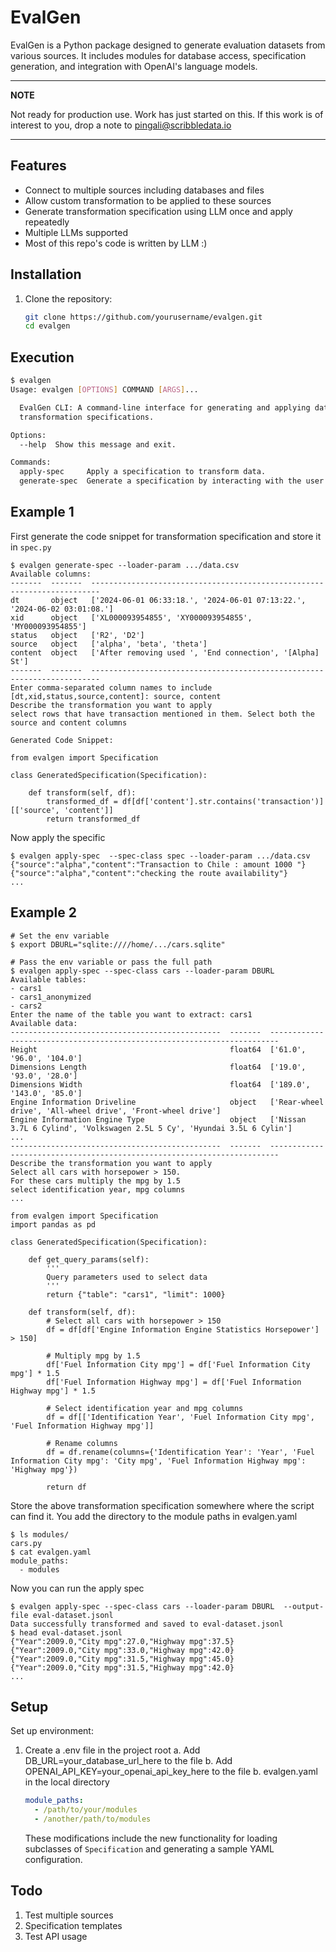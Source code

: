 # EvalGen

EvalGen is a Python package designed to generate evaluation datasets from various sources. It includes modules for database access, specification generation, and integration with OpenAI's language models.

---

**NOTE**

Not ready for production use. Work has just started on this. If this work is of interest to you, drop a note to [pingali@scribbledata.io](mailto:pingali@scribbledata.io)

---

## Features
- Connect to multiple sources including databases and files
- Allow custom transformation to be applied to these sources
- Generate transformation specification using LLM once and apply repeatedly
- Multiple LLMs supported
- Most of this repo's code is written by LLM :)


## Installation
1. Clone the repository:
   ```bash
   git clone https://github.com/yourusername/evalgen.git
   cd evalgen

## Execution
```bash
$ evalgen
Usage: evalgen [OPTIONS] COMMAND [ARGS]...

  EvalGen CLI: A command-line interface for generating and applying data
  transformation specifications.

Options:
  --help  Show this message and exit.

Commands:
  apply-spec     Apply a specification to transform data.
  generate-spec  Generate a specification by interacting with the user to..
```
## Example 1

First generate the code snippet for transformation specification and store it in `spec.py`

```
$ evalgen generate-spec --loader-param .../data.csv
Available columns:
-------  -------  ------------------------------------------------------------------------
dt       object   ['2024-06-01 06:33:18.', '2024-06-01 07:13:22.', '2024-06-02 03:01:08.']
xid      object   ['XL000093954855', 'XY000093954855', 'MY000093954855']
status   object   ['R2', 'D2']
source   object   ['alpha', 'beta', 'theta']
content  object   ['After removing used ', 'End connection', '[Alpha] St']
-------  -------  ------------------------------------------------------------------------
Enter comma-separated column names to include [dt,xid,status,source,content]: source, content
Describe the transformation you want to apply
select rows that have transaction mentioned in them. Select both the source and content columns

Generated Code Snippet:

from evalgen import Specification

class GeneratedSpecification(Specification):

    def transform(self, df):
        transformed_df = df[df['content'].str.contains('transaction')][['source', 'content']]
        return transformed_df

```

Now apply the specific

```
$ evalgen apply-spec  --spec-class spec --loader-param .../data.csv
{"source":"alpha","content":"Transaction to Chile : amount 1000 "}
{"source":"alpha","content":"checking the route availability"}
...
```

## Example 2

```
# Set the env variable
$ export DBURL="sqlite:////home/.../cars.sqlite"

# Pass the env variable or pass the full path
$ evalgen apply-spec --spec-class cars --loader-param DBURL
Available tables:
- cars1
- cars1_anonymized
- cars2
Enter the name of the table you want to extract: cars1
Available data:
-----------------------------------------------  -------  ------------------------------------------------------------------------
Height                                           float64  ['61.0', '96.0', '104.0']
Dimensions Length                                float64  ['19.0', '93.0', '28.0']
Dimensions Width                                 float64  ['189.0', '143.0', '85.0']
Engine Information Driveline                     object   ['Rear-wheel drive', 'All-wheel drive', 'Front-wheel drive']
Engine Information Engine Type                   object   ['Nissan 3.7L 6 Cylind', 'Volkswagen 2.5L 5 Cy', 'Hyundai 3.5L 6 Cylin']
...
-----------------------------------------------  -------  ------------------------------------------------------------------------
Describe the transformation you want to apply
Select all cars with horsepower > 150.
For these cars multiply the mpg by 1.5
select identification year, mpg columns
...

from evalgen import Specification
import pandas as pd

class GeneratedSpecification(Specification):

    def get_query_params(self):
        '''
        Query parameters used to select data
        '''
        return {"table": "cars1", "limit": 1000}

    def transform(self, df):
        # Select all cars with horsepower > 150
        df = df[df['Engine Information Engine Statistics Horsepower'] > 150]

        # Multiply mpg by 1.5
        df['Fuel Information City mpg'] = df['Fuel Information City mpg'] * 1.5
        df['Fuel Information Highway mpg'] = df['Fuel Information Highway mpg'] * 1.5

        # Select identification year and mpg columns
        df = df[['Identification Year', 'Fuel Information City mpg', 'Fuel Information Highway mpg']]

        # Rename columns
        df = df.rename(columns={'Identification Year': 'Year', 'Fuel Information City mpg': 'City mpg', 'Fuel Information Highway mpg': 'Highway mpg'})

        return df

```

Store the above transformation specification somewhere where the
script can find it. You add the directory to the module paths in evalgen.yaml

```
$ ls modules/
cars.py
$ cat evalgen.yaml
module_paths:
  - modules
```

Now you can run the apply spec
```
$ evalgen apply-spec --spec-class cars --loader-param DBURL  --output-file eval-dataset.jsonl
Data successfully transformed and saved to eval-dataset.jsonl
$ head eval-dataset.jsonl
{"Year":2009.0,"City mpg":27.0,"Highway mpg":37.5}
{"Year":2009.0,"City mpg":33.0,"Highway mpg":42.0}
{"Year":2009.0,"City mpg":31.5,"Highway mpg":45.0}
{"Year":2009.0,"City mpg":31.5,"Highway mpg":42.0}
...
```

## Setup

Set up environment:

1. Create a .env file in the project root
   a. Add DB_URL=your_database_url_here to the file
   b. Add OPENAI_API_KEY=your_openai_api_key_here to the file
b. evalgen.yaml in the local directory
    ```yaml
    module_paths:
      - /path/to/your/modules
      - /another/path/to/modules
    ```

    These modifications include the new functionality for loading subclasses of `Specification` and generating a sample YAML configuration.

## Todo

1. Test multiple sources
2. Specification templates
3. Test API usage